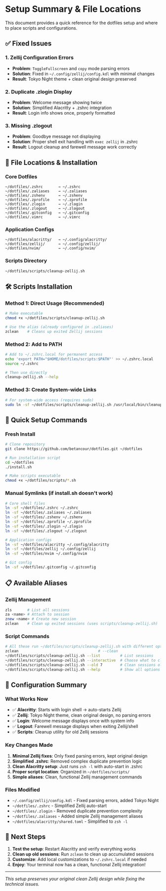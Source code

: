 # Setup Summary & File Locations

This document provides a quick reference for the dotfiles setup and where to place scripts and configurations.

## ✅ Fixed Issues

### 1. Zellij Configuration Errors
- **Problem**: `ToggleFullscreen` and `copy` mode parsing errors
- **Solution**: Fixed in `~/.config/zellij/config.kdl` with minimal changes
- **Result**: Tokyo Night theme + clean original design preserved

### 2. Duplicate .zlogin Display
- **Problem**: Welcome message showing twice
- **Solution**: Simplified Alacritty + .zshrc integration
- **Result**: Login info shows once, properly formatted

### 3. Missing .zlogout
- **Problem**: Goodbye message not displaying
- **Solution**: Proper shell exit handling with `exec zellij` in .zshrc
- **Result**: Logout cleanup and farewell message work correctly

## 📁 File Locations & Installation

### Core Dotfiles
```
~/dotfiles/.zshrc       → ~/.zshrc
~/dotfiles/.zaliases    → ~/.zaliases  
~/dotfiles/.zshenv      → ~/.zshenv
~/dotfiles/.zprofile    → ~/.zprofile
~/dotfiles/.zlogin      → ~/.zlogin
~/dotfiles/.zlogout     → ~/.zlogout
~/dotfiles/.gitconfig   → ~/.gitconfig
~/dotfiles/.vimrc       → ~/.vimrc
```

### Application Configs
```
~/dotfiles/alacritty/   → ~/.config/alacritty/
~/dotfiles/zellij/      → ~/.config/zellij/
~/dotfiles/nvim/        → ~/.config/nvim/
```

### Scripts Directory
```
~/dotfiles/scripts/cleanup-zellij.sh
```

## 🛠️ Scripts Installation

### Method 1: Direct Usage (Recommended)
```bash
# Make executable
chmod +x ~/dotfiles/scripts/cleanup-zellij.sh

# Use the alias (already configured in .zaliases)
zclean    # Cleans up exited Zellij sessions
```

### Method 2: Add to PATH
```bash
# Add to ~/.zshrc.local for permanent access
echo 'export PATH="$HOME/dotfiles/scripts:$PATH"' >> ~/.zshrc.local
source ~/.zshrc

# Then use directly
cleanup-zellij.sh --help
```

### Method 3: Create System-wide Links
```bash
# For system-wide access (requires sudo)
sudo ln -sf ~/dotfiles/scripts/cleanup-zellij.sh /usr/local/bin/cleanup-zellij
```

## 🚀 Quick Setup Commands

### Fresh Install
```bash
# Clone repository
git clone https://github.com/betancour/dotfiles.git ~/dotfiles

# Run installation script
cd ~/dotfiles
./install.sh

# Make scripts executable
chmod +x ~/dotfiles/scripts/*.sh
```

### Manual Symlinks (if install.sh doesn't work)
```bash
# Core shell files
ln -sf ~/dotfiles/.zshrc ~/.zshrc
ln -sf ~/dotfiles/.zaliases ~/.zaliases
ln -sf ~/dotfiles/.zshenv ~/.zshenv
ln -sf ~/dotfiles/.zprofile ~/.zprofile
ln -sf ~/dotfiles/.zlogin ~/.zlogin
ln -sf ~/dotfiles/.zlogout ~/.zlogout

# Application configs
ln -sf ~/dotfiles/alacritty ~/.config/alacritty
ln -sf ~/dotfiles/zellij ~/.config/zellij
ln -sf ~/dotfiles/nvim ~/.config/nvim

# Git config
ln -sf ~/dotfiles/.gitconfig ~/.gitconfig
```

## 📋 Available Aliases

### Zellij Management
```bash
zls       # List all sessions
za <name> # Attach to session
znew <name> # Create new session
zclean    # Clean up exited sessions (uses scripts/cleanup-zellij.sh)
```

### Script Commands
```bash
# All these run ~/dotfiles/scripts/cleanup-zellij.sh with different options:
zclean                                    # --clean
~/dotfiles/scripts/cleanup-zellij.sh --list         # List sessions
~/dotfiles/scripts/cleanup-zellij.sh --interactive  # Choose what to clean
~/dotfiles/scripts/cleanup-zellij.sh --old 7        # Clean sessions older than 7 days
~/dotfiles/scripts/cleanup-zellij.sh --help         # Show all options
```

## 🔧 Configuration Summary

### What Works Now
- ✅ **Alacritty**: Starts with login shell → auto-starts Zellij
- ✅ **Zellij**: Tokyo Night theme, clean original design, no parsing errors
- ✅ **Login**: Welcome message displays once with system info
- ✅ **Logout**: Farewell message displays when exiting Zellij/shell
- ✅ **Scripts**: Cleanup utility for old Zellij sessions

### Key Changes Made
1. **Minimal Zellij fixes**: Only fixed parsing errors, kept original design
2. **Simplified .zshrc**: Removed complex duplicate prevention logic
3. **Clean Alacritty setup**: Just runs `zsh -l` with auto-start in .zshrc
4. **Proper script location**: Organized in `~/dotfiles/scripts/`
5. **Simple aliases**: Clean, functional Zellij management commands

### Files Modified
- `~/.config/zellij/config.kdl` - Fixed parsing errors, added Tokyo Night
- `~/dotfiles/.zshrc` - Simplified Zellij auto-start
- `~/dotfiles/.zlogin` - Removed duplicate prevention complexity
- `~/dotfiles/.zaliases` - Added simple Zellij management aliases
- `~/dotfiles/alacritty/shared.toml` - Simplified to `zsh -l`

## 🎯 Next Steps

1. **Test the setup**: Restart Alacritty and verify everything works
2. **Clean up old sessions**: Run `zclean` to clean up accumulated sessions
3. **Customize**: Add local customizations to `~/.zshrc.local` if needed
4. **Enjoy**: Your terminal now has a clean, functional Zellij integration!

---
*This setup preserves your original clean Zellij design while fixing the technical issues.*